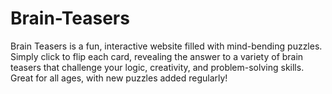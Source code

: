 # Brain-Teasers
Brain Teasers is a fun, interactive website filled with mind-bending puzzles. Simply click to flip each card, revealing the answer to a variety of brain teasers that challenge your logic, creativity, and problem-solving skills. Great for all ages, with new puzzles added regularly!
